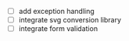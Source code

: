 - [ ] add exception handling
- [ ] integrate svg conversion library
- [ ] integrate form validation
